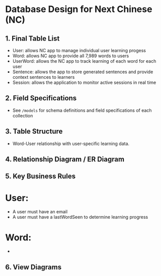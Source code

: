 # Database Design for Next Chinese (NC)

## 1. Final Table List
- User: allows NC app to manage individual user learning progess
- Word: allows NC app to provide all 7,989 words to users
- UserWord: allows the NC app to track learning of each word for each user
- Sentence: allows the app to store generated sentences and provide context sentences to learners
- Session: allows the application to monitor active sessions in real time

## 2. Field Specifications
- See `/models` for schema definitions and field specifications of each collection

## 3. Table Structure
- Word-User relationship with user-specific learning data.

## 4. Relationship Diagram / ER Diagram

## 5. Key Business Rules
# User:
  - A user must have an email
  - A user must have a lastWordSeen to determine learning progress

# Word:
  - 

## 6. View Diagrams





